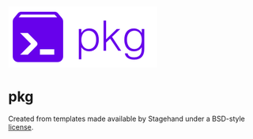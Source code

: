 ![pkg](https://github.com/leoafarias/pkg/blob/main/assets/pkg-logo.png?raw=true)

# pkg

Created from templates made available by Stagehand under a BSD-style
[license](https://github.com/dart-lang/stagehand/blob/master/LICENSE).

